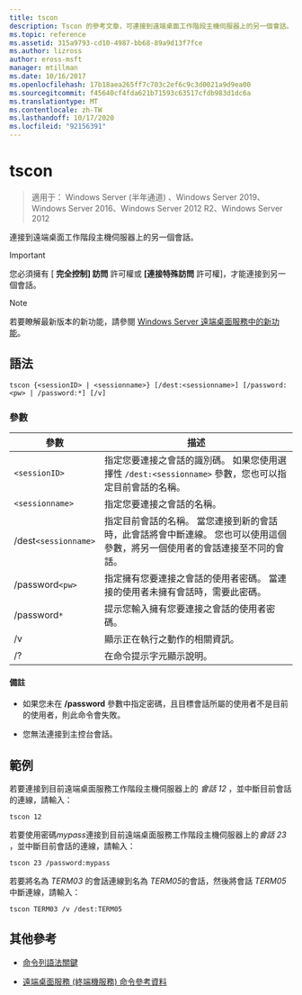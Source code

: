 ```yaml
---
title: tscon
description: Tscon 的參考文章，可連接到遠端桌面工作階段主機伺服器上的另一個會話。
ms.topic: reference
ms.assetid: 315a9793-cd10-4987-bb68-89a9d13f7fce
ms.author: lizross
author: eross-msft
manager: mtillman
ms.date: 10/16/2017
ms.openlocfilehash: 17b18aea265ff7c703c2ef6c9c3d0021a9d9ea00
ms.sourcegitcommit: f45640cf4fda621b71593c63517cfdb983d1dc6a
ms.translationtype: MT
ms.contentlocale: zh-TW
ms.lasthandoff: 10/17/2020
ms.locfileid: "92156391"
---
```

# <a name="tscon"></a>tscon

> 適用于： Windows Server (半年通道) 、Windows Server 2019、Windows Server 2016、Windows Server 2012 R2、Windows Server 2012

連接到遠端桌面工作階段主機伺服器上的另一個會話。

> [!IMPORTANT]
> 您必須擁有 [ **完全控制] 訪問** 許可權或 **[連接特殊訪問** 許可權]，才能連接到另一個會話。

> [!NOTE]
> 若要瞭解最新版本的新功能，請參閱 [Windows Server 遠端桌面服務中的新功能](/previous-versions/windows/it-pro/windows-server-2012-r2-and-2012/dn283323(v=ws.11))。

## <a name="syntax"></a>語法

```
tscon {<sessionID> | <sessionname>} [/dest:<sessionname>] [/password:<pw> | /password:*] [/v]
```

### <a name="parameters"></a>參數

| 參數 | 描述 |
|--|--|
| `<sessionID>` | 指定您要連接之會話的識別碼。 如果您使用選擇性 `/dest:<sessionname>` 參數，您也可以指定目前會話的名稱。 |
| `<sessionname>` | 指定您要連接之會話的名稱。 |
| /dest`<sessionname>` | 指定目前會話的名稱。 當您連接到新的會話時，此會話將會中斷連線。 您也可以使用這個參數，將另一個使用者的會話連接至不同的會話。 |
| /password`<pw>` | 指定擁有您要連接之會話的使用者密碼。 當連接的使用者未擁有會話時，需要此密碼。 |
| /password`*` | 提示您輸入擁有您要連接之會話的使用者密碼。 |
| /v | 顯示正在執行之動作的相關資訊。 |
| /? | 在命令提示字元顯示說明。 |

#### <a name="remarks"></a>備註

- 如果您未在 **/password** 參數中指定密碼，且目標會話所屬的使用者不是目前的使用者，則此命令會失敗。

- 您無法連接到主控台會話。

## <a name="examples"></a>範例

若要連接到目前遠端桌面服務工作階段主機伺服器上的 *會話 12* ，並中斷目前會話的連線，請輸入：

```
tscon 12
```

若要使用密碼*mypass*連接到目前遠端桌面服務工作階段主機伺服器上的*會話 23* ，並中斷目前會話的連線，請輸入：

```
tscon 23 /password:mypass
```

若要將名為 *TERM03* 的會話連線到名為 *TERM05*的會話，然後將會話 *TERM05*中斷連線，請輸入：

```
tscon TERM03 /v /dest:TERM05
```

## <a name="additional-references"></a>其他參考

- [命令列語法關鍵](command-line-syntax-key.md)

- [遠端桌面服務 (終端機服務) 命令參考資料](remote-desktop-services-terminal-services-command-reference.md)
